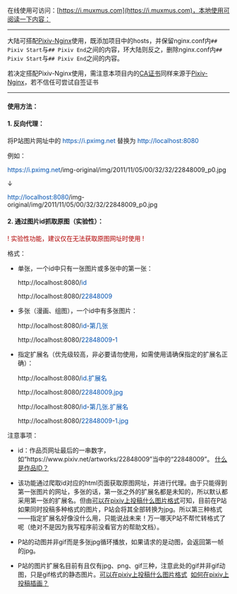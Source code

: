 在线使用可访问：[https://i.muxmus.com](https://i.muxmus.com)，本地使用可阅读一下内容：

---

大陆可搭配[Pixiv-Nginx](https://github.com/mashirozx/Pixiv-Nginx)使用，既添加项目中的hosts，并保留nginx.conf内`## Pixiv Start`与`## Pixiv End`之间的内容，环大陆则反之，删除nginx.conf内`## Pixiv Start`与`## Pixiv End`之间的内容。

若决定搭配Pixiv-Nginx使用，需注意本项目内的[CA证书](https://github.com/muxmus/pixiv-python/tree/main/conf/ca)同样来源于[Pixiv-Nginx](https://github.com/mashirozx/Pixiv-Nginx/blob/main/6.安全及隐私声明.txt)，若不信任可尝试自签证书

---

#### 使用方法：

#### 1. 反向代理：

将P站图片网址中的 <font color=#0051af>https://<font>i.pximg.net</font></font> 替换为 <font color=#0051af>http://<font>localhost:8080</font></font>

例如：

<font color=#0051af>https://<font>i.pximg.net</font></font></font>/img-original/img/2011/11/05/00/32/32/22848009_p0.jpg

↓

<font color=#0051af>http://<font>localhost:8080</font></font>/img-original/img/2011/11/05/00/32/32/22848009_p0.jpg

#### 2. 通过图片id抓取原图（实验性）：

<font color=#b00000>! 实验性功能，建议仅在无法获取原图网址时使用 !</font>

格式：

+ 单张，一个id中只有一张图片或多张中的第一张：

	http://<font>localhost:8080</font>/<font color=#0051af>id</font>
 
 	http://<font>localhost:8080</font>/<font color=#0051af>22848009</font>

+ 多张（漫画、组图），一个id中有多张图片：

	http://<font>localhost:8080</font>/<font color=#0051af>id</font>-<font color=#0051af>第几张</font>
 
	http://<font>localhost:8080</font>/<font color=#0051af>22848009</font>-<font color=#0051af>1</font>

+ 指定扩展名（优先级较高，非必要请勿使用，如需使用请确保指定的扩展名正确）：

	http://<font>localhost:8080</font>/<font color=#0051af>id</font>.<font color=#0051af>扩展名</font>
 
	http://<font>localhost:8080</font>/<font color=#0051af>22848009</font>.<font color=#0051af>jpg</font>

	http://<font>localhost:8080</font>/<font color=#0051af>id</font>-<font color=#0051af>第几张</font>.<font color=#0051af>扩展名</font>
 
	http://<font>localhost:8080</font>/<font color=#0051af>22848009</font>-<font color=#0051af>1</font>.<font color=#0051af>jpg</font>

注意事项：

*  id：作品页网址最后的一串数字，如“https://<font>www</font>.pixiv.<font>net/artworks/22848009”当中的“22848009”。</font> [什么是作品ID？](https://www.pixiv.help/hc/zh-cn/articles/235585168-%E4%BB%80%E4%B9%88%E6%98%AF%E4%BD%9C%E5%93%81ID)

*  该功能通过爬取id对应的html页面获取原图网址，并进行代理。由于只能得到第一张图片的网址，多张的话，第一张之外的扩展名都是未知的，所以默认都采用第一张的扩展名。但由[可以在pixiv上投稿什么图片格式](https://www.pixiv.help/hc/zh-cn/articles/235584428-%E5%8F%AF%E4%BB%A5%E5%9C%A8pixiv%E4%B8%8A%E6%8A%95%E7%A8%BF%E4%BB%80%E4%B9%88%E5%9B%BE%E7%89%87%E6%A0%BC%E5%BC%8F)可知，目前在P站如果同时投稿多种格式的图片，P站会将其全部转换为jpg。所以第三种格式——指定扩展名好像没什么用，只能说战未来！万一哪天P站不帮忙转格式了呢（绝对不是因为我写程序前没看官方的帮助文档）。

*  P站的动图并非gif而是多张jpg循环播放，如果请求的是动图，会返回第一帧的jpg。

*  P站的图片扩展名目前有且仅有jpg、png、gif三种，注意此处的gif并非gif动图，只是gif格式的静态图片。[可以在pixiv上投稿什么图片格式](https://www.pixiv.help/hc/zh-cn/articles/235584428-%E5%8F%AF%E4%BB%A5%E5%9C%A8pixiv%E4%B8%8A%E6%8A%95%E7%A8%BF%E4%BB%80%E4%B9%88%E5%9B%BE%E7%89%87%E6%A0%BC%E5%BC%8F)&nbsp;&nbsp;[如何在pixiv上投稿插画？](https://www.pixiv.help/hc/zh-cn/articles/235584588-%E5%A6%82%E4%BD%95%E5%9C%A8pixiv%E4%B8%8A%E6%8A%95%E7%A8%BF%E6%8F%92%E7%94%BB)
